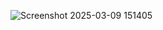 ![Screenshot 2025-03-09 151405](https://github.com/user-attachments/assets/dc6118c4-af35-434f-b1e5-97987151fd0d)
